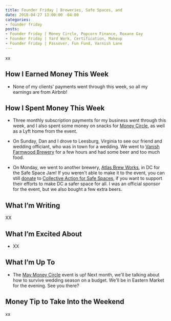 ```yaml
---
title: Founder Friday | Breweries, Safe Spaces, and
date: 2018-04-27 13:00:00 -04:00
categories:
- founder friday
posts:
- Founder Friday | Money Circle, Popcorn Finance, Roxane Gay
- Founder Friday | Yard Work, Certification, Makeup
- Founder Friday | Passover, Fun Fund, Varnish Lane
---
```


xx

## How I Earned Money This Week

* None of my clients' payments went through this week, so all my earnings are from Airbnb!

## How I Spent Money This Week

* Three monthly subscription payments for my business went through this week, and I also spent some money on snacks for [Money Circle](https://www.maggiegermano.com/moneycircle/), as well as a Lyft home from the event.

* On Sunday, Dan and I drove to Leesburg, Virginia to see our friend and wedding officiant, who was in town for a wedding. We went to [Vanish Farmwood Brewery](https://vanishbeer.com/) for a few hours and had some beer and too much food. 

* On Monday, we went to another brewery, [Atlas Brew Works](http://www.atlasbrewworks.com/), in DC for the Safe Space Jam! If you weren't able to make it to the event, you can still [donate](https://donatenow.networkforgood.org/collectiveactiondc) to [Collective Action for Safe Spaces](http://www.collectiveactiondc.org/), if you want to support their efforts to make DC a safer space for all. I was an official sponsor for the event, but we also bought a few extra beers.

## What I’m Writing

XX

## What I’m Excited About

* XX

## What I’m Up To

* The [May Money Circle](https://www.maggiegermano.com/events/how-to-survive-wedding-season-on-a-budget/) event is up! Next month, we'll be talking about how to survive wedding season on a budget. We'll be in Eastern Market for the evening. See you there?

## Money Tip to Take Into the Weekend

xx